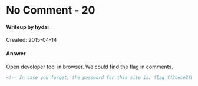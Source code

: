 # No Comment - 20

#### Writeup by hydai
Created: 2015-04-14

#### Answer
Open devoloper tool in browser. We could find the flag in comments.
```html
<!-- In case you forget, the password for this site is: flag_f43cece2fb3bafc134c8056464abd793b9c3b8ce -->
```

